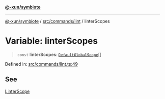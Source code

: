 [**@-xun/symbiote**](../../../../README.md)

***

[@-xun/symbiote](../../../../README.md) / [src/commands/lint](../README.md) / linterScopes

# Variable: linterScopes

> `const` **linterScopes**: [`DefaultGlobalScope`](../../../configure/enumerations/DefaultGlobalScope.md)[]

Defined in: [src/commands/lint.ts:49](https://github.com/Xunnamius/symbiote/blob/ff83c030b043e6b14171cac5526d31c5c826c51f/src/commands/lint.ts#L49)

## See

[LinterScope](../../../configure/enumerations/DefaultGlobalScope.md)
